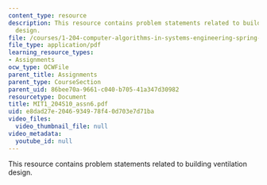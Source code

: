```yaml
---
content_type: resource
description: This resource contains problem statements related to building ventilation
  design.
file: /courses/1-204-computer-algorithms-in-systems-engineering-spring-2010/e8dad27e2046934978f40d703e7d71ba_MIT1_204S10_assn6.pdf
file_type: application/pdf
learning_resource_types:
- Assignments
ocw_type: OCWFile
parent_title: Assignments
parent_type: CourseSection
parent_uid: 86bee70a-9661-c040-b705-41a347d30982
resourcetype: Document
title: MIT1_204S10_assn6.pdf
uid: e8dad27e-2046-9349-78f4-0d703e7d71ba
video_files:
  video_thumbnail_file: null
video_metadata:
  youtube_id: null
---
```

This resource contains problem statements related to building ventilation design.


